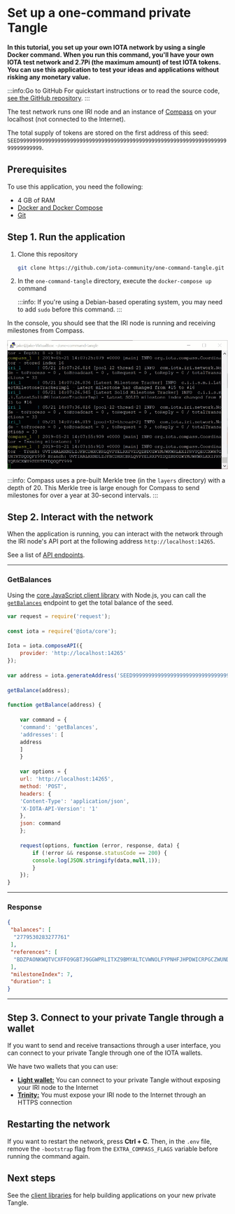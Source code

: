 # Set up a one-command private Tangle

**In this tutorial, you set up your own IOTA network by using a single Docker command. When you run this command, you'll have your own IOTA test network and 2.7Pi (the maximum amount) of test IOTA tokens. You can use this application to test your ideas and applications without risking any monetary value.**

:::info:Go to GitHub
For quickstart instructions or to read the source code, [see the GitHub repository](https://github.com/iota-community/one-command-tangle).
:::

The test network runs one IRI node and an instance of [Compass](root://compass/1.0/overview.md) on your localhost (not connected to the Internet).

The total supply of tokens are stored on the first address of this seed: `SEED99999999999999999999999999999999999999999999999999999999999999999999999999999`.

## Prerequisites

To use this application, you need the following:

- 4 GB of RAM
- [Docker and Docker Compose](https://docs.docker.com/compose/install/)
- [Git](https://git-scm.com/downloads)

## Step 1. Run the application

1. Clone this repository

    ```bash
    git clone https://github.com/iota-community/one-command-tangle.git
    ```
 
2. In the `one-command-tangle` directory, execute the `docker-compose up` command

    :::info:
    If you're using a Debian-based operating system, you may need to add `sudo` before this command.
    :::

 In the console, you should see that the IRI node is running and receiving milestones from Compass.
 
 ![Compass and IRI node logs](../images/cli.gif)

 :::info:
 Compass uses a pre-built Merkle tree (in the `layers` directory) with a depth of 20. This Merkle tree is large enough for Compass to send milestones for over a year at 30-second intervals.
 :::
 
## Step 2. Interact with the network

When the application is running, you can interact with the network through the IRI node's API port at the following address `http://localhost:14265`.

See a list of [API endpoints](root://hornet/1.1/references/api-reference.md).

--------------------
### GetBalances
Using the [core JavaScript client library](root://core/1.0/overview.md) with Node.js, you can call the [`getBalances`](root://hornet/1.1/references/api-reference.md#getbalances) endpoint to get the total balance of the seed.


 ```js
 var request = require('request');

 const iota = require('@iota/core');

 Iota = iota.composeAPI({
     provider: 'http://localhost:14265'
 });

 var address = iota.generateAddress('SEED99999999999999999999999999999999999999999999999999999999999999999999999999999',0);

 getBalance(address);

 function getBalance(address) {

     var command = {
     'command': 'getBalances',
     'addresses': [
     address
     ]
     }

     var options = {
     url: 'http://localhost:14265',
     method: 'POST',
     headers: {
     'Content-Type': 'application/json',
     'X-IOTA-API-Version': '1'
     },
     json: command
     };

     request(options, function (error, response, data) {
         if (!error && response.statusCode == 200) {
         console.log(JSON.stringify(data,null,1));
         }
     });
 }
 ```
---
### Response
```json
{
 "balances": [
  "2779530283277761"
 ],
 "references": [
  "BDZPAONKWQTVCXFFO9GBTJ9GGWPRLITXZ9BMYALTCVWNOLFYPNHFJHPDWICRPGCZWUNDQHV9UDEXGW999"
 ],
 "milestoneIndex": 7,
 "duration": 1
}
```
--------------------

## Step 3. Connect to your private Tangle through a wallet

If you want to send and receive transactions through a user interface, you can connect to your private Tangle through one of the IOTA wallets.

We have two wallets that you can use:

- [**Light wallet:**](../tutorials/connect-to-light.md) You can connect to your private Tangle without exposing your IRI node to the Internet
- [**Trinity:**](../tutorials/connect-to-trinity.md) You must expose your IRI node to the Internet through an HTTPS connection

## Restarting the network

If you want to restart the network, press **Ctrl + C**. Then, in the `.env` file, remove the `-bootstrap` flag from the `EXTRA_COMPASS_FLAGS` variable before running the command again.

## Next steps

See the [client libraries](root://client-libraries/1.0/overview.md) for help building applications on your new private Tangle.
